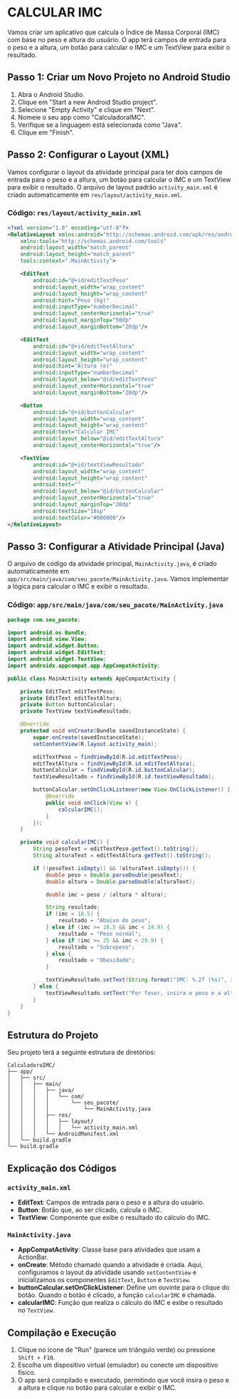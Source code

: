 # CALCULAR IMC
Vamos criar um aplicativo que calcula o Índice de Massa Corporal (IMC) com base no peso e altura do usuário. O app terá campos de entrada para o peso e a altura, um botão para calcular o IMC e um TextView para exibir o resultado.

## Passo 1: Criar um Novo Projeto no Android Studio
1. Abra o Android Studio.
2. Clique em "Start a new Android Studio project".
3. Selecione "Empty Activity" e clique em "Next".
4. Nomeie o seu app como "CalculadoraIMC".
5. Verifique se a linguagem está selecionada como "Java".
6. Clique em "Finish".

## Passo 2: Configurar o Layout (XML)
Vamos configurar o layout da atividade principal para ter dois campos de entrada para o peso e a altura, um botão para calcular o IMC e um TextView para exibir o resultado. O arquivo de layout padrão `activity_main.xml` é criado automaticamente em `res/layout/activity_main.xml`.

### Código: `res/layout/activity_main.xml`
```xml
<?xml version="1.0" encoding="utf-8"?>
<RelativeLayout xmlns:android="http://schemas.android.com/apk/res/android"
    xmlns:tools="http://schemas.android.com/tools"
    android:layout_width="match_parent"
    android:layout_height="match_parent"
    tools:context=".MainActivity">

    <EditText
        android:id="@+id/editTextPeso"
        android:layout_width="wrap_content"
        android:layout_height="wrap_content"
        android:hint="Peso (kg)"
        android:inputType="numberDecimal"
        android:layout_centerHorizontal="true"
        android:layout_marginTop="50dp"
        android:layout_marginBottom="20dp"/>

    <EditText
        android:id="@+id/editTextAltura"
        android:layout_width="wrap_content"
        android:layout_height="wrap_content"
        android:hint="Altura (m)"
        android:inputType="numberDecimal"
        android:layout_below="@id/editTextPeso"
        android:layout_centerHorizontal="true"
        android:layout_marginBottom="20dp"/>

    <Button
        android:id="@+id/buttonCalcular"
        android:layout_width="wrap_content"
        android:layout_height="wrap_content"
        android:text="Calcular IMC"
        android:layout_below="@id/editTextAltura"
        android:layout_centerHorizontal="true"/>

    <TextView
        android:id="@+id/textViewResultado"
        android:layout_width="wrap_content"
        android:layout_height="wrap_content"
        android:text=""
        android:layout_below="@id/buttonCalcular"
        android:layout_centerHorizontal="true"
        android:layout_marginTop="20dp"
        android:textSize="18sp"
        android:textColor="#000000"/>
</RelativeLayout>
```

## Passo 3: Configurar a Atividade Principal (Java)
O arquivo de código da atividade principal, `MainActivity.java`, é criado automaticamente em `app/src/main/java/com/seu_pacote/MainActivity.java`. Vamos implementar a lógica para calcular o IMC e exibir o resultado.

### Código: `app/src/main/java/com/seu_pacote/MainActivity.java`
```java
package com.seu_pacote;

import android.os.Bundle;
import android.view.View;
import android.widget.Button;
import android.widget.EditText;
import android.widget.TextView;
import androidx.appcompat.app.AppCompatActivity;

public class MainActivity extends AppCompatActivity {

    private EditText editTextPeso;
    private EditText editTextAltura;
    private Button buttonCalcular;
    private TextView textViewResultado;

    @Override
    protected void onCreate(Bundle savedInstanceState) {
        super.onCreate(savedInstanceState);
        setContentView(R.layout.activity_main);

        editTextPeso = findViewById(R.id.editTextPeso);
        editTextAltura = findViewById(R.id.editTextAltura);
        buttonCalcular = findViewById(R.id.buttonCalcular);
        textViewResultado = findViewById(R.id.textViewResultado);

        buttonCalcular.setOnClickListener(new View.OnClickListener() {
            @Override
            public void onClick(View v) {
                calcularIMC();
            }
        });
    }

    private void calcularIMC() {
        String pesoText = editTextPeso.getText().toString();
        String alturaText = editTextAltura.getText().toString();

        if (!pesoText.isEmpty() && !alturaText.isEmpty()) {
            double peso = Double.parseDouble(pesoText);
            double altura = Double.parseDouble(alturaText);

            double imc = peso / (altura * altura);

            String resultado;
            if (imc < 18.5) {
                resultado = "Abaixo do peso";
            } else if (imc >= 18.5 && imc < 24.9) {
                resultado = "Peso normal";
            } else if (imc >= 25 && imc < 29.9) {
                resultado = "Sobrepeso";
            } else {
                resultado = "Obesidade";
            }

            textViewResultado.setText(String.format("IMC: %.2f (%s)", imc, resultado));
        } else {
            textViewResultado.setText("Por favor, insira o peso e a altura");
        }
    }
}
```

## Estrutura do Projeto
Seu projeto terá a seguinte estrutura de diretórios:

```
CalculadoraIMC/
├── app/
│   ├── src/
│   │   ├── main/
│   │   │   ├── java/
│   │   │   │   └── com/
│   │   │   │       └── seu_pacote/
│   │   │   │           └── MainActivity.java
│   │   │   ├── res/
│   │   │   │   ├── layout/
│   │   │   │   │   └── activity_main.xml
│   │   │   └── AndroidManifest.xml
│   └── build.gradle
└── build.gradle
```

## Explicação dos Códigos
### `activity_main.xml`
- **EditText**: Campos de entrada para o peso e a altura do usuário.
- **Button**: Botão que, ao ser clicado, calcula o IMC.
- **TextView**: Componente que exibe o resultado do cálculo do IMC.

### `MainActivity.java`
- **AppCompatActivity**: Classe base para atividades que usam a ActionBar.
- **onCreate**: Método chamado quando a atividade é criada. Aqui, configuramos o layout da atividade usando `setContentView` e inicializamos os componentes `EditText`, `Button` e `TextView`.
- **buttonCalcular.setOnClickListener**: Define um ouvinte para o clique do botão. Quando o botão é clicado, a função `calcularIMC` é chamada.
- **calcularIMC**: Função que realiza o cálculo do IMC e exibe o resultado no `TextView`.

## Compilação e Execução
1. Clique no ícone de "Run" (parece um triângulo verde) ou pressione `Shift + F10`.
2. Escolha um dispositivo virtual (emulador) ou conecte um dispositivo físico.
3. O app será compilado e executado, permitindo que você insira o peso e a altura e clique no botão para calcular e exibir o IMC.

